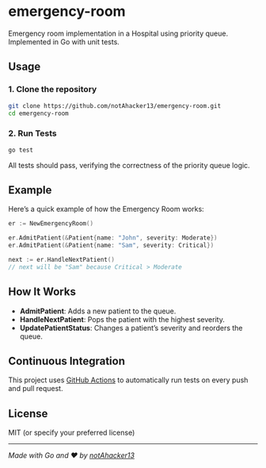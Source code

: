 # emergency-room
Emergency room implementation in a Hospital using priority queue. Implemented in Go with unit tests.


## Usage

### 1. Clone the repository

```sh
git clone https://github.com/notAhacker13/emergency-room.git
cd emergency-room
```

### 2. Run Tests

```sh
go test
```

All tests should pass, verifying the correctness of the priority queue logic.

## Example

Here’s a quick example of how the Emergency Room works:

```go
er := NewEmergencyRoom()

er.AdmitPatient(&Patient{name: "John", severity: Moderate})
er.AdmitPatient(&Patient{name: "Sam", severity: Critical})

next := er.HandleNextPatient()
// next will be "Sam" because Critical > Moderate
```

## How It Works

- **AdmitPatient**: Adds a new patient to the queue.
- **HandleNextPatient**: Pops the patient with the highest severity.
- **UpdatePatientStatus**: Changes a patient’s severity and reorders the queue.

## Continuous Integration

This project uses [GitHub Actions](.github/workflows/go.yml) to automatically run tests on every push and pull request.

## License

MIT (or specify your preferred license)

---

*Made with Go and ❤️ by [notAhacker13](https://github.com/notAhacker13)*
